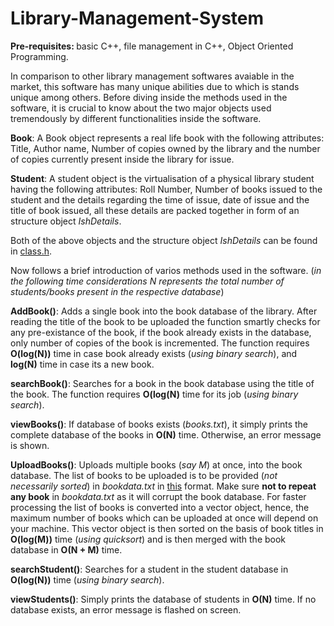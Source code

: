 # Library-Management-System
<b>Pre-requisites: </b>basic C++, file management in C++, Object Oriented Programming.

In comparison to other library management softwares avaiable in the market, this software has many unique abilities due to which is stands unique among others. Before diving inside the methods used in the software, it is crucial to know about the two major objects used tremendously by different functionalities inside the software.

<b>Book</b>: A Book object represents a real life book with the following attributes: Title, Author name, Number of copies owned by the library and the number of copies currently present inside the library for issue.

<b>Student</b>: A student object is the virtualisation of a physical library student having the following attributes: Roll Number, Number of books issued to the student and the details regarding the time of issue, date of issue and the title of book issued, all these details are packed together in form of an structure object <i>IshDetails</i>.

Both of the above objects and the structure object <i>IshDetails</i> can be found in [class.h](class.h).

Now follows a brief introduction of varios methods used in the software.
(<i>in the following time considerations N represents the total number of students/books present in the respective database</i>)

<b>AddBook()</b>: Adds a single book into the book database of the library. After reading the title of the book to be uploaded the function smartly checks for any pre-existance of the book, if the book already exists in the database, only number of copies of the book is incremented. The function requires <b>O(log(N))</b> time in case book already exists (<i>using binary search</i>), and <b>log(N)</b> time in case its a new book.

<b>searchBook()</b>: Searches for a book in the book database using the title of the book. The function requires <b>O(log(N)</b> time for its job (<i>using binary search</i>).

<b>viewBooks()</b>: If database of books exists (<i>books.txt</i>), it simply prints the complete database of the books in <b>O(N)</b> time. Otherwise, an error message is shown. 

<b>UploadBooks()</b>: Uploads multiple books (<i>say M</i>) at once, into the book database. The list of books to be uploaded is to be provided (<i>not necessarily sorted</i>) in <i>bookdata.txt</i> in [this](howToUploadBooks.txt) format. Make sure <b>not to repeat any book</b> in <i>bookdata.txt</i> as it will corrupt the book database. For faster processing the list of books is converted into a vector object, hence, the maximum number of books which can be uploaded at once will depend on your machine. This vector object is then sorted on the basis of book titles in <b>O(log(M))</b> time (<i>using quicksort</i>) and is then merged with the book database in <b>O(N + M)</b> time.

<b>searchStudent()</b>: Searches for a student in the student database in <b>O(log(N))</b> time (<i>using binary search</i>).

<b>viewStudents()</b>: Simply prints the database of students in <b>O(N)</b> time. If no database exists, an error message is flashed on screen.


